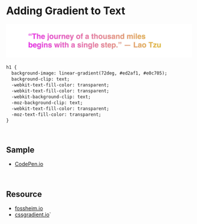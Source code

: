 # Adding Gradient to Text
![screenshot](./images/readme.webp)
```
h1 {
  background-image: linear-gradient(72deg, #ed2af1, #e0c705);
  background-clip: text;
  -webkit-text-fill-color: transparent;
  -webkit-text-fill-color: transparent;
  -webkit-background-clip: text;
  -moz-background-clip: text;
  -webkit-text-fill-color: transparent; 
  -moz-text-fill-color: transparent;
}
```
<br>

## Sample
* [CodePen.io](https://codepen.io/jsohndata/pen/wvyxoYd)

<br>

## Resource
* [fossheim.io](https://fossheim.io/writing/posts/css-text-gradient/)
* [cssgradient.io](https://cssgradient.io/blog/css-gradient-text/)`